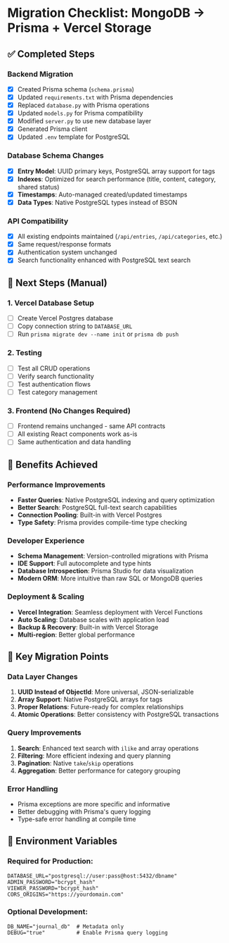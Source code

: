 # Migration Checklist: MongoDB → Prisma + Vercel Storage

## ✅ Completed Steps

### Backend Migration
- [x] Created Prisma schema (`schema.prisma`)
- [x] Updated `requirements.txt` with Prisma dependencies
- [x] Replaced `database.py` with Prisma operations
- [x] Updated `models.py` for Prisma compatibility
- [x] Modified `server.py` to use new database layer
- [x] Generated Prisma client
- [x] Updated `.env` template for PostgreSQL

### Database Schema Changes
- [x] **Entry Model**: UUID primary keys, PostgreSQL array support for tags
- [x] **Indexes**: Optimized for search performance (title, content, category, shared status)
- [x] **Timestamps**: Auto-managed created/updated timestamps
- [x] **Data Types**: Native PostgreSQL types instead of BSON

### API Compatibility
- [x] All existing endpoints maintained (`/api/entries`, `/api/categories`, etc.)
- [x] Same request/response formats
- [x] Authentication system unchanged
- [x] Search functionality enhanced with PostgreSQL text search

## 🔄 Next Steps (Manual)

### 1. Vercel Database Setup
- [ ] Create Vercel Postgres database
- [ ] Copy connection string to `DATABASE_URL`
- [ ] Run `prisma migrate dev --name init` or `prisma db push`

### 2. Testing
- [ ] Test all CRUD operations
- [ ] Verify search functionality  
- [ ] Test authentication flows
- [ ] Test category management

### 3. Frontend (No Changes Required)
- [ ] Frontend remains unchanged - same API contracts
- [ ] All existing React components work as-is
- [ ] Same authentication and data handling

## 🚀 Benefits Achieved

### Performance Improvements
- **Faster Queries**: Native PostgreSQL indexing and query optimization
- **Better Search**: PostgreSQL full-text search capabilities  
- **Connection Pooling**: Built-in with Vercel Postgres
- **Type Safety**: Prisma provides compile-time type checking

### Developer Experience
- **Schema Management**: Version-controlled migrations with Prisma
- **IDE Support**: Full autocomplete and type hints
- **Database Introspection**: Prisma Studio for data visualization
- **Modern ORM**: More intuitive than raw SQL or MongoDB queries

### Deployment & Scaling
- **Vercel Integration**: Seamless deployment with Vercel Functions
- **Auto Scaling**: Database scales with application load
- **Backup & Recovery**: Built-in with Vercel Storage
- **Multi-region**: Better global performance

## 🎯 Key Migration Points

### Data Layer Changes
1. **UUID Instead of ObjectId**: More universal, JSON-serializable
2. **Array Support**: Native PostgreSQL arrays for tags
3. **Proper Relations**: Future-ready for complex relationships
4. **Atomic Operations**: Better consistency with PostgreSQL transactions

### Query Improvements
1. **Search**: Enhanced text search with `ilike` and array operations
2. **Filtering**: More efficient indexing and query planning
3. **Pagination**: Native `take`/`skip` operations
4. **Aggregation**: Better performance for category grouping

### Error Handling
- Prisma exceptions are more specific and informative
- Better debugging with Prisma's query logging
- Type-safe error handling at compile time

## 📝 Environment Variables

### Required for Production:
```env
DATABASE_URL="postgresql://user:pass@host:5432/dbname"
ADMIN_PASSWORD="bcrypt_hash"
VIEWER_PASSWORD="bcrypt_hash" 
CORS_ORIGINS="https://yourdomain.com"
```

### Optional Development:
```env
DB_NAME="journal_db"  # Metadata only
DEBUG="true"          # Enable Prisma query logging
```